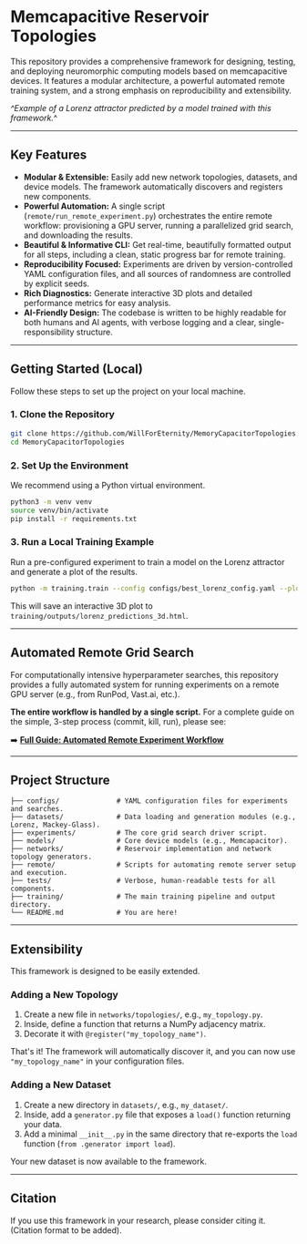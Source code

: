 # Memcapacitive Reservoir Topologies

This repository provides a comprehensive framework for designing, testing, and deploying neuromorphic computing models based on memcapacitive devices. It features a modular architecture, a powerful automated remote training system, and a strong emphasis on reproducibility and extensibility.


*^Example of a Lorenz attractor predicted by a model trained with this framework.*^

---

## Key Features

- **Modular & Extensible:** Easily add new network topologies, datasets, and device models. The framework automatically discovers and registers new components.
- **Powerful Automation:** A single script (`remote/run_remote_experiment.py`) orchestrates the entire remote workflow: provisioning a GPU server, running a parallelized grid search, and downloading the results.
- **Beautiful & Informative CLI:** Get real-time, beautifully formatted output for all steps, including a clean, static progress bar for remote training.
- **Reproducibility Focused:** Experiments are driven by version-controlled YAML configuration files, and all sources of randomness are controlled by explicit seeds.
- **Rich Diagnostics:** Generate interactive 3D plots and detailed performance metrics for easy analysis.
- **AI-Friendly Design:** The codebase is written to be highly readable for both humans and AI agents, with verbose logging and a clear, single-responsibility structure.

---

## Getting Started (Local)

Follow these steps to set up the project on your local machine.

### 1. Clone the Repository

```bash
git clone https://github.com/WillForEternity/MemoryCapacitorTopologies.git
cd MemoryCapacitorTopologies
```

### 2. Set Up the Environment

We recommend using a Python virtual environment.

```bash
python3 -m venv venv
source venv/bin/activate
pip install -r requirements.txt
```

### 3. Run a Local Training Example

Run a pre-configured experiment to train a model on the Lorenz attractor and generate a plot of the results.

```bash
python -m training.train --config configs/best_lorenz_config.yaml --plot
```

This will save an interactive 3D plot to `training/outputs/lorenz_predictions_3d.html`.

---

## Automated Remote Grid Search

For computationally intensive hyperparameter searches, this repository provides a fully automated system for running experiments on a remote GPU server (e.g., from RunPod, Vast.ai, etc.).

**The entire workflow is handled by a single script.** For a complete guide on the simple, 3-step process (commit, kill, run), please see:

➡️ **[Full Guide: Automated Remote Experiment Workflow](remote/run_remote_experiment.md)**

---

## Project Structure

```
├── configs/              # YAML configuration files for experiments and searches.
├── datasets/             # Data loading and generation modules (e.g., Lorenz, Mackey-Glass).
├── experiments/          # The core grid search driver script.
├── models/               # Core device models (e.g., Memcapacitor).
├── networks/             # Reservoir implementation and network topology generators.
├── remote/               # Scripts for automating remote server setup and execution.
├── tests/                # Verbose, human-readable tests for all components.
├── training/             # The main training pipeline and output directory.
└── README.md             # You are here!
```

---

## Extensibility

This framework is designed to be easily extended.

### Adding a New Topology

1.  Create a new file in `networks/topologies/`, e.g., `my_topology.py`.
2.  Inside, define a function that returns a NumPy adjacency matrix.
3.  Decorate it with `@register("my_topology_name")`.

That's it! The framework will automatically discover it, and you can now use `"my_topology_name"` in your configuration files.

### Adding a New Dataset

1.  Create a new directory in `datasets/`, e.g., `my_dataset/`.
2.  Inside, add a `generator.py` file that exposes a `load()` function returning your data.
3.  Add a minimal `__init__.py` in the same directory that re-exports the `load` function (`from .generator import load`).

Your new dataset is now available to the framework.

---

## Citation

If you use this framework in your research, please consider citing it. (Citation format to be added).
